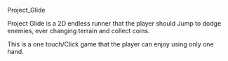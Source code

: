 Project_Glide

Project Glide is a 2D endless runner that the player should Jump to dodge enemies, ever changing terrain and collect coins.

This is a one touch/Click game that the player can enjoy using only one hand.
